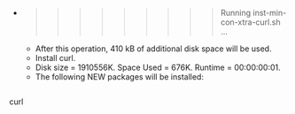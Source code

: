 * >>>>>>>>> Running inst-min-con-xtra-curl.sh ...
  * After this operation, 410 kB of additional disk space will be used.
  * Install curl.
  * Disk size = 1910556K. Space Used = 676K. Runtime = 00:00:00:01.
  * The following NEW packages will be installed:
  ```bash
curl
  ```
